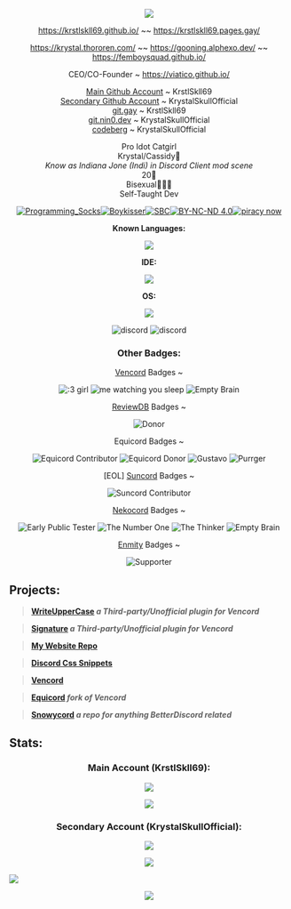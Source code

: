 <p align="center"> <img src="https://capsule-render.vercel.app/api?type=waving&height=190&color=gradient&text=KrstlSkll69"> </p> 

<div align="center">  

https://krstlskll69.github.io/ ~~
https://krstlskll69.pages.gay/

https://krystal.thororen.com/ ~~
https://gooning.alphexo.dev/ ~~
https://femboysquad.github.io/

CEO/CO-Founder ~ https://viatico.github.io/

[Main Github Account](https://github.com/KrstlSkll69) ~ KrstlSkll69  
[Secondary Github Account](https://github.com/KrystalSkullOfficial) ~ KrystalSkullOfficial  
[git.gay](https://git.gay/KrstlSkll69) ~ KrstlSkll69  
[git.nin0.dev](https://git.nin0.dev/krystalskullofficial) ~ KrystalSkullOfficial  
[codeberg](https://codeberg.org/KrstlSkll69) ~ KrystalSkullOfficial

Pro Idot Catgirl  
Krystal/Cassidy🎀           
_Know as Indiana Jone (Indi) in Discord Client mod scene_              
20🎂  
Bisexual💖💜💙  
Self-Taught Dev

[![Programming_Socks](https://cdn.nest.rip/uploads/ed27ab47-3573-438b-b67c-db95be33dae0 'Programmer Socks')](https://cdn.nest.rip/uploads/811976cb-ada9-4d6b-91b6-2a14254749c0 )[![Boykisser](https://cdn.nest.rip/uploads/a92c944b-2c2f-4248-8268-6930ee5e2973  'You like kissing boys dont you')](https://cdn.nest.rip/uploads/ebc7160b-bc67-4f3c-bb16-9c7504978b85.mp4)[![SBC](https://cdn.nest.rip/uploads/c5809c7b-302e-4fd8-b1ca-2a76a9b9e6f1.png 'Southern Baptist Convention')](https://www.sbc.net/about/)[![BY-NC-ND 4.0](https://cdn.nest.rip/uploads/db8a9d8f-25d0-45e4-89d9-f3d7249b88f5  'Profile  Picture is held under CC BY-NC-ND 4.0')](https://creativecommons.org/licenses/by-nc-nd/4.0/legalcode.en)[![piracy now](https://cdn.nest.rip/uploads/32217de0-4b88-4482-89d9-7f08997cb0d5  'piracy now')]()


**Known Languages:**

<p align="center">
  <a href="https://go-skill-icons.vercel.app/">
    <img src="https://go-skill-icons.vercel.app/api/icons?i=css,html,md,assembly,php,ts,js&theme=dark" />
  </a>
</p>

**IDE:**

<p align="center">
  <a href="https://go-skill-icons.vercel.app/">
    <img src="https://go-skill-icons.vercel.app/api/icons?i=vscode,notepadpp,qt&theme=dark" />
  </a>
</p>

**OS:**

<p align="center">
  <a href="https://go-skill-icons.vercel.app/">
    <img src="https://go-skill-icons.vercel.app/api/icons?i=windows,apple,mint,nix,raspberrypi,reactos&theme=dark" />
  </a>
</p>




![discord](https://discord.c99.nl/widget/theme-3/929208515883569182.png ) ![discord](https://discord.c99.nl/widget/theme-2/1293221154156314738.png )

### Other Badges:

[Vencord](https://vencord.dev/) Badges ~ 

![:3 girl](https://cdn.nest.rip/uploads/2ea2a188-0e86-4bc8-b974-57e4837e7c3d )
![me watching you sleep](https://cdn.nest.rip/uploads/91401066-595f-45ea-9ba1-a45415229eeb )
![Empty Brain](https://cdn.nest.rip/uploads/47ff4411-61de-4e64-ad2e-f49915374e5c )

[ReviewDB](https://reviewdb.mantikafasi.dev/) Badges ~

![Donor](https://cdn.nest.rip/uploads/6f741bbf-1961-4aea-89f1-f05e4fd00294 )


Equicord Badges ~ 

![Equicord Contributor](https://cdn.nest.rip/uploads/16911de4-a74f-4799-9919-c8043bb6f393 )
![Equicord Donor](https://cdn.nest.rip/uploads/b8c1da64-7311-42b0-b033-a12774078376 )
![Gustavo](https://cdn.nest.rip/uploads/29e9250f-fec2-4078-85f7-77b8a5afcb43 )
![Purrger](https://cdn.nest.rip/uploads/936f089b-2dad-4ad3-ae99-da0a6aae9d6c )

[EOL] [Suncord](https://github.com/verticalsync/Suncord) Badges ~

![Suncord Contributor](https://cdn.nest.rip/uploads/19f32997-9df6-47a9-b2b7-e7857064669b )

[Nekocord](https://nekocord.dev/) Badges ~

![Early Public Tester](https://cdn.nest.rip/uploads/58ba8d27-9124-49a9-8003-4597fe62323f )
![The Number One](https://cdn.nest.rip/uploads/0882f436-4e2e-4462-9c3e-f0e84c117e0c )
![The Thinker](https://cdn.nest.rip/uploads/69ef360e-3666-4854-8289-98f7aee79e91 )
![Empty Brain](https://cdn.nest.rip/uploads/47ff4411-61de-4e64-ad2e-f49915374e5c )

[Enmity](https://enmity.unbound.rip/) Badges ~

![Supporter](https://cdn.nest.rip/uploads/e09c4d1a-bb13-4364-a3e1-b5f8aa909103 )


</div>

## Projects:

> **[WriteUpperCase](https://github.com/KrstlSkll69/WriteUpperCase) *a Third-party/Unofficial plugin for Vencord*** 

> **[Signature](https://github.com/KrstlSkll69/Signature) *a Third-party/Unofficial plugin for Vencord*** 

> **[My Website Repo](https://github.com/KrstlSkll69/krstlskll69.github.com)**

> **[Discord Css Snippets](https://github.com/KrstlSkll69/vc-snippets)**

> **[Vencord](https://vencord.dev/)**

> **[Equicord](https://github.com/Equicord/Equicord) *fork of Vencord***

>  **[Snowycord](https://github.com/Snowycord) *a repo for anything BetterDiscord related***



## Stats:

<div align="center">  

### Main Account (KrstlSkll69):
<p align="center" width="auto" height="50%" >
  <a href="https://go-skill-icons.vercel.app/">
    <img src="https://github-readme-stats.vercel.app/api?username=KrstlSkll69&show_icons=true&count_private=true&theme=dracula&bg_color=00000000">
  </a>
</p> 
<p align="center" width="auto" height="50%" >
  <a href="https://go-skill-icons.vercel.app/">
    <img src="https://github-readme-stats.vercel.app/api/top-langs/?username=KrstlSkll69&layout=compact&theme=dracula&bg_color=00000000&langs_count=6&20notebook,tex,css,php,mb">
  </a>
</p>


### Secondary Account (KrystalSkullOfficial):

<p align="center" width="auto" height="50%" >
  <a href="https://go-skill-icons.vercel.app/">
    <img src="https://github-readme-stats.vercel.app/api?username=KrystalSkullOfficial&show_icons=true&count_private=true&theme=dracula&bg_color=00000000">
  </a>
</p> 
<p align="center" width="auto" height="50%" >
  <a href="https://go-skill-icons.vercel.app/">
    <img src="https://github-readme-stats.vercel.app/api/top-langs/?username=KrystalSkullOfficial&layout=compact&theme=dracula&bg_color=00000000&langs_count=6&20notebook,tex,css,php,mb">
  </a>
</p>
</div>

![](https://cdn.nest.rip/uploads/293b8f9f-4b73-4bcc-887a-1d410d871aa6 )

<p align="center"> <img src="https://capsule-render.vercel.app/api?type=waving&height=190&color=gradient&section=footer"> </p> 


